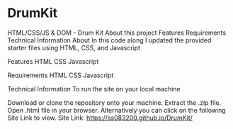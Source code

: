 # DrumKit
HTML/CSS/JS & DOM - Drum Kit 
About this project Features Requirements Technical Information About
In this code along I updated the provided starter files using HTML, CSS, and Javascript


Features
 HTML
 CSS
 Javascript

Requirements
HTML
CSS
Javascript

Technical Information
To run the site on your local machine

Download or clone the repository onto your machine.
Extract the .zip file.
Open .html file in your browser.
Alternatively you can click on the following Site Link to view.
Site Link:  https://ss083200.github.io/DrumKit/
